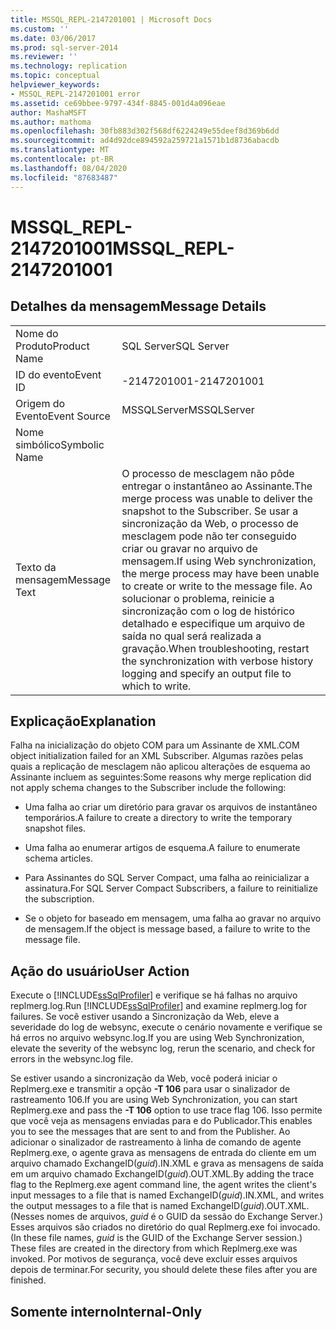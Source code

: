 ```yaml
---
title: MSSQL_REPL-2147201001 | Microsoft Docs
ms.custom: ''
ms.date: 03/06/2017
ms.prod: sql-server-2014
ms.reviewer: ''
ms.technology: replication
ms.topic: conceptual
helpviewer_keywords:
- MSSQL_REPL-2147201001 error
ms.assetid: ce69bbee-9797-434f-8845-001d4a096eae
author: MashaMSFT
ms.author: mathoma
ms.openlocfilehash: 30fb883d302f568df6224249e55deef8d369b6dd
ms.sourcegitcommit: ad4d92dce894592a259721a1571b1d8736abacdb
ms.translationtype: MT
ms.contentlocale: pt-BR
ms.lasthandoff: 08/04/2020
ms.locfileid: "87683487"
---
```

# <a name="mssql_repl-2147201001"></a><span data-ttu-id="c1842-102">MSSQL_REPL-2147201001</span><span class="sxs-lookup"><span data-stu-id="c1842-102">MSSQL_REPL-2147201001</span></span>
    
## <a name="message-details"></a><span data-ttu-id="c1842-103">Detalhes da mensagem</span><span class="sxs-lookup"><span data-stu-id="c1842-103">Message Details</span></span>  
  
|||  
|-|-|  
|<span data-ttu-id="c1842-104">Nome do Produto</span><span class="sxs-lookup"><span data-stu-id="c1842-104">Product Name</span></span>|<span data-ttu-id="c1842-105">SQL Server</span><span class="sxs-lookup"><span data-stu-id="c1842-105">SQL Server</span></span>|  
|<span data-ttu-id="c1842-106">ID do evento</span><span class="sxs-lookup"><span data-stu-id="c1842-106">Event ID</span></span>|<span data-ttu-id="c1842-107">-2147201001</span><span class="sxs-lookup"><span data-stu-id="c1842-107">-2147201001</span></span>|  
|<span data-ttu-id="c1842-108">Origem do Evento</span><span class="sxs-lookup"><span data-stu-id="c1842-108">Event Source</span></span>|<span data-ttu-id="c1842-109">MSSQLServer</span><span class="sxs-lookup"><span data-stu-id="c1842-109">MSSQLServer</span></span>|  
|<span data-ttu-id="c1842-110">Nome simbólico</span><span class="sxs-lookup"><span data-stu-id="c1842-110">Symbolic Name</span></span>||  
|<span data-ttu-id="c1842-111">Texto da mensagem</span><span class="sxs-lookup"><span data-stu-id="c1842-111">Message Text</span></span>|<span data-ttu-id="c1842-112">O processo de mesclagem não pôde entregar o instantâneo ao Assinante.</span><span class="sxs-lookup"><span data-stu-id="c1842-112">The merge process was unable to deliver the snapshot to the Subscriber.</span></span> <span data-ttu-id="c1842-113">Se usar a sincronização da Web, o processo de mesclagem pode não ter conseguido criar ou gravar no arquivo de mensagem.</span><span class="sxs-lookup"><span data-stu-id="c1842-113">If using Web synchronization, the merge process may have been unable to create or write to the message file.</span></span> <span data-ttu-id="c1842-114">Ao solucionar o problema, reinicie a sincronização com o log de histórico detalhado e especifique um arquivo de saída no qual será realizada a gravação.</span><span class="sxs-lookup"><span data-stu-id="c1842-114">When troubleshooting, restart the synchronization with verbose history logging and specify an output file to which to write.</span></span>|  
  
## <a name="explanation"></a><span data-ttu-id="c1842-115">Explicação</span><span class="sxs-lookup"><span data-stu-id="c1842-115">Explanation</span></span>  
 <span data-ttu-id="c1842-116">Falha na inicialização do objeto COM para um Assinante de XML.</span><span class="sxs-lookup"><span data-stu-id="c1842-116">COM object initialization failed for an XML Subscriber.</span></span> <span data-ttu-id="c1842-117">Algumas razões pelas quais a replicação de mesclagem não aplicou alterações de esquema ao Assinante incluem as seguintes:</span><span class="sxs-lookup"><span data-stu-id="c1842-117">Some reasons why merge replication did not apply schema changes to the Subscriber include the following:</span></span>  
  
-   <span data-ttu-id="c1842-118">Uma falha ao criar um diretório para gravar os arquivos de instantâneo temporários.</span><span class="sxs-lookup"><span data-stu-id="c1842-118">A failure to create a directory to write the temporary snapshot files.</span></span>  
  
-   <span data-ttu-id="c1842-119">Uma falha ao enumerar artigos de esquema.</span><span class="sxs-lookup"><span data-stu-id="c1842-119">A failure to enumerate schema articles.</span></span>  
  
-   <span data-ttu-id="c1842-120">Para Assinantes do SQL Server Compact, uma falha ao reinicializar a assinatura.</span><span class="sxs-lookup"><span data-stu-id="c1842-120">For SQL Server Compact Subscribers, a failure to reinitialize the subscription.</span></span>  
  
-   <span data-ttu-id="c1842-121">Se o objeto for baseado em mensagem, uma falha ao gravar no arquivo de mensagem.</span><span class="sxs-lookup"><span data-stu-id="c1842-121">If the object is message based, a failure to write to the message file.</span></span>  
  
## <a name="user-action"></a><span data-ttu-id="c1842-122">Ação do usuário</span><span class="sxs-lookup"><span data-stu-id="c1842-122">User Action</span></span>  
 <span data-ttu-id="c1842-123">Execute o [!INCLUDE[ssSqlProfiler](../../includes/sssqlprofiler-md.md)] e verifique se há falhas no arquivo replmerg.log.</span><span class="sxs-lookup"><span data-stu-id="c1842-123">Run [!INCLUDE[ssSqlProfiler](../../includes/sssqlprofiler-md.md)] and examine replmerg.log for failures.</span></span> <span data-ttu-id="c1842-124">Se você estiver usando a Sincronização da Web, eleve a severidade do log de websync, execute o cenário novamente e verifique se há erros no arquivo websync.log.</span><span class="sxs-lookup"><span data-stu-id="c1842-124">If you are using Web Synchronization, elevate the severity of the websync log, rerun the scenario, and check for errors in the websync.log file.</span></span>  
  
 <span data-ttu-id="c1842-125">Se estiver usando a sincronização da Web, você poderá iniciar o Replmerg.exe e transmitir a opção **-T 106** para usar o sinalizador de rastreamento 106.</span><span class="sxs-lookup"><span data-stu-id="c1842-125">If you are using Web Synchronization, you can start Replmerg.exe and pass the **-T 106** option to use trace flag 106.</span></span> <span data-ttu-id="c1842-126">Isso permite que você veja as mensagens enviadas para e do Publicador.</span><span class="sxs-lookup"><span data-stu-id="c1842-126">This enables you to see the messages that are sent to and from the Publisher.</span></span> <span data-ttu-id="c1842-127">Ao adicionar o sinalizador de rastreamento à linha de comando de agente Replmerg.exe, o agente grava as mensagens de entrada do cliente em um arquivo chamado ExchangeID(*guid*).IN.XML e grava as mensagens de saída em um arquivo chamado ExchangeID(*guid*).OUT.XML.</span><span class="sxs-lookup"><span data-stu-id="c1842-127">By adding the trace flag to the Replmerg.exe agent command line, the agent writes the client's input messages to a file that is named ExchangeID(*guid*).IN.XML, and writes the output messages to a file that is named ExchangeID(*guid*).OUT.XML.</span></span> <span data-ttu-id="c1842-128">(Nesses nomes de arquivos, *guid* é o GUID da sessão do Exchange Server.) Esses arquivos são criados no diretório do qual Replmerg.exe foi invocado.</span><span class="sxs-lookup"><span data-stu-id="c1842-128">(In these file names, *guid* is the GUID of the Exchange Server session.) These files are created in the directory from which Replmerg.exe was invoked.</span></span> <span data-ttu-id="c1842-129">Por motivos de segurança, você deve excluir esses arquivos depois de terminar.</span><span class="sxs-lookup"><span data-stu-id="c1842-129">For security, you should delete these files after you are finished.</span></span>  
  
## <a name="internal-only"></a><span data-ttu-id="c1842-130">Somente interno</span><span class="sxs-lookup"><span data-stu-id="c1842-130">Internal-Only</span></span>  
  
